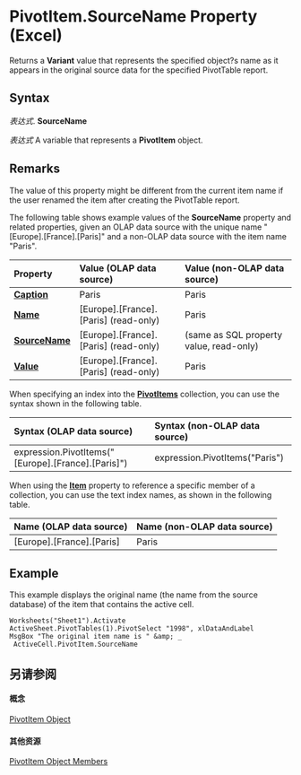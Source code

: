
# PivotItem.SourceName Property (Excel)

Returns a  **Variant** value that represents the specified object?s name as it appears in the original source data for the specified PivotTable report.


## Syntax

 _表达式_. **SourceName**

 _表达式_ A variable that represents a **PivotItem** object.


## Remarks

The value of this property might be different from the current item name if the user renamed the item after creating the PivotTable report.

The following table shows example values of the  **SourceName** property and related properties, given an OLAP data source with the unique name "[Europe].[France].[Paris]" and a non-OLAP data source with the item name "Paris".



|**Property**|**Value (OLAP data source)**|**Value (non-OLAP data source)**|
|:-----|:-----|:-----|
|**[Caption](5b7f3136-971e-6e11-f709-7fffbc86975a.md)**|Paris|Paris|
|**[Name](b3861675-1f05-9e0d-442c-1cd95385ca09.md)**|[Europe].[France].[Paris] (read-only)|Paris|
|**[SourceName](9222dcaf-fb60-45c1-a230-4eb7201e1c2a.md)**|[Europe].[France].[Paris] (read-only)|(same as SQL property value, read-only)|
|**[Value](0c7e33c2-6d28-7d82-f016-57d6d47515d7.md)**|[Europe].[France].[Paris] (read-only)|Paris|
When specifying an index into the  **[PivotItems](df47021a-2b06-fa10-5712-58956c7ffe07.md)** collection, you can use the syntax shown in the following table.



|**Syntax (OLAP data source)**|**Syntax (non-OLAP data source)**|
|:-----|:-----|
|expression.PivotItems("[Europe].[France].[Paris]")|expression.PivotItems("Paris")|
When using the  **[Item](2ce0e125-1613-4dd9-9afa-623f6cca52b7.md)** property to reference a specific member of a collection, you can use the text index names, as shown in the following table.



|**Name (OLAP data source)**|**Name (non-OLAP data source)**|
|:-----|:-----|
|[Europe].[France].[Paris]|Paris|

## Example

This example displays the original name (the name from the source database) of the item that contains the active cell.


```
Worksheets("Sheet1").Activate 
ActiveSheet.PivotTables(1).PivotSelect "1998", xlDataAndLabel 
MsgBox "The original item name is " &amp; _ 
 ActiveCell.PivotItem.SourceName
```


## 另请参阅


#### 概念


[PivotItem Object](5829a1d9-0924-9ce8-1120-229e4595285a.md)
#### 其他资源


[PivotItem Object Members](http://msdn.microsoft.com/library/dde86683-8c89-2484-cdd0-8c3db0c06f45%28Office.15%29.aspx)